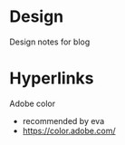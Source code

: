 # Design

Design notes for blog


# Hyperlinks

Adobe color 

- recommended by eva
- https://color.adobe.com/
